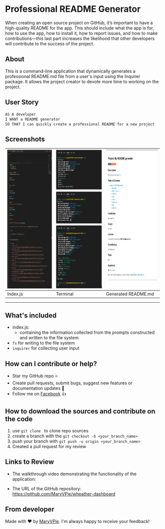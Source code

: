 # Professional README Generator

When creating an open source project on GitHub, it’s important to have a high-quality README for the app. This should include what the app is for, how to use the app, how to install it, how to report issues, and how to make contributions—this last part increases the likelihood that other developers will contribute to the success of the project.

## About

This is a command-line application that dynamically generates a professional README.md file from a user's input using the Inquirer package. It allows the project creator to devote more time to working on the project.

## User Story

```
AS A developer
I WANT a README generator
SO THAT I can quickly create a professional README for a new project
```


## Screenshots 

|<img src="img/IDX.PNG" width="400" height="450" alt="Index js file"/>| <img src="img/term.PNG" width="400" height="450" alt="Questions and answers in the terminal"/> | <img src="img/GenRead.PNG" width="400" height="450" alt="Generated README file"/> |
| --- | --- | --- |
|  Index.js | Terminal | Generated README.md |

---

## What's included

- index.js:
  - containing the information collected from the prompts constructed and written to the file system
- `fs` for writing to the file system
- `inquirer` for collecting user input


## How can I contribute or help?
- Star my GitHub repo :star:
- Create pull requests, submit bugs, suggest new features or documentation updates :wrench:
- Follow me on [Facebook](https://www.facebook.com/profile.php?id=100004283254961) :thumbsup:

## How to download the sources and contribute on the code
1. use ```git clone ``` to clone repo sources
2. create a branch with the ```git checkout -b <your_branch_name>```
3. push your branch with ```git push -u origin <your_branch_name>``` 
4. Created a pull request for my review



## Links to Review

* The walkthrough video demonstrating the functionality of the application:


* The URL of the GitHub repository: https://github.com/MaryVPie/wheather-dashboard


## From developer
Made with :heart: by [MaryVPie](https://github.com/MaryVPie).
I'm always happy to receive your feedback!
